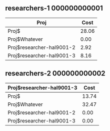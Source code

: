 ## researchers-1 000000000001

|Proj|Cost|
|-|-|
|Proj$|28.06|
|Proj$Whatever|0.00|
|Proj$researcher-hal9001-2|2.92|
|Proj$researcher-hal9001-3|8.16|

## researchers-2 000000000002

|Proj$researcher-hal9001-3|Cost|
|-|-|
|Proj$|13.74|
|Proj$Whatever|32.47|
|Proj$researcher-hal9001-2|0.00|
|Proj$researcher-hal9001-3|0.00|

